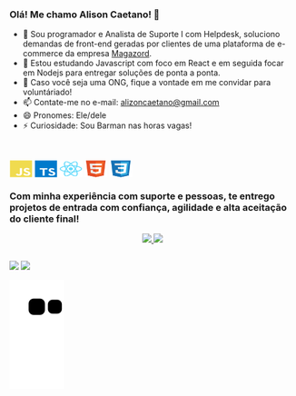 ### Olá! Me chamo Alison Caetano! 👋

- 🔭 Sou programador e Analista de Suporte I com Helpdesk, soluciono demandas de front-end geradas por clientes de uma plataforma de e-commerce da empresa <a href="https://www.magazord.com.br/">Magazord</a>.
- 🌱 Estou estudando Javascript com foco em React e em seguida focar em Nodejs para entregar soluções de ponta a ponta.
- 👯 Caso você seja uma ONG, fique a vontade em me convidar para voluntáriado!
- 📫 Contate-me no e-mail: alizoncaetano@gmail.com
- 😄 Pronomes: Ele/dele
- ⚡ Curiosidade: Sou Barman nas horas vagas!

##

<div style="display: inline_block"><br>
  <img align="center" alt="Alison-Js" height="30" width="40" src="https://raw.githubusercontent.com/devicons/devicon/master/icons/javascript/javascript-plain.svg">
  <img align="center" alt="Alison-Ts" height="30" width="40" src="https://raw.githubusercontent.com/devicons/devicon/master/icons/typescript/typescript-plain.svg">
  <img align="center" alt="Alison-React" height="30" width="40" src="https://raw.githubusercontent.com/devicons/devicon/master/icons/react/react-original.svg">
  <img align="center" alt="Alison-HTML" height="30" width="40" src="https://raw.githubusercontent.com/devicons/devicon/master/icons/html5/html5-original.svg">
  <img align="center" alt="Alison-CSS" height="30" width="40" src="https://raw.githubusercontent.com/devicons/devicon/master/icons/css3/css3-original.svg">  
</div>

### Com minha experiência com suporte e pessoas, te entrego projetos de entrada com confiança, agilidade e alta aceitação do cliente final!

<div align="center">
  <a href="https://github.com/AlizonCaetano">
  <img height="180em" src="https://github-readme-stats.vercel.app/api?username=AlizonCaetano&show_icons=true&theme=dark&include_all_commits=true&count_private=true"/>
  <img height="180em" src="https://github-readme-stats.vercel.app/api/top-langs/?username=AlizonCaetano&layout=compact&langs_count=7&theme=dark"/>
</div>

  ##
 
<div> 
  <a href = "mailto:alizoncaetan@gmail.com"><img src="https://img.shields.io/badge/-Gmail-%23333?style=for-the-badge&logo=gmail&logoColor=white" target="_blank"></a>
  <a href="https://www.linkedin.com/in/alisoncaetano" target="_blank"><img src="https://img.shields.io/badge/-LinkedIn-%230077B5?style=for-the-badge&logo=linkedin&logoColor=white" target="_blank"></a> 
 
  ![Snake animation](https://github.com/AlizonCaetano/AlizonCaetano/blob/output/github-contribution-grid-snake.svg)
 
</div>
